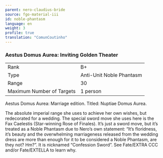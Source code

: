 ```yaml
---
parent: nero-claudius-bride
source: fgo-material-iii
id: noble-phantasm
language: en
weight: 3
profile: true
translation: "ComunCoutinho"
---
```


### Aestus Domus Aurea: Inviting Golden Theater

<table>
  <tr><td>Rank</td><td>B+</td></tr>
  <tr><td>Type</td><td>Anti-Unit Noble Phantasm</td></tr>
  <tr><td>Range</td><td>30</td></tr>
  <tr><td>Maximum Number of Targets</td><td>1 person</td></tr>
</table>

Aestus Domus Aurea: Marriage edition.
Titled: Nuptiae Domus Aurea.

The absolute imperial range she uses to achieve her own wishes, but redecorated for a wedding.
The special sword move she uses here is the Fax Caelestis (Star-winning Rose of Finales).
It’s just a sword move, but it’s treated as a Noble Phantasm due to Nero’s own statement: “It’s floridness, it’s beauty and the overwhelming marriageness released from the wedding dress are more than enough for it to be considered a Noble Phantasm, are they not? Hm?”.
It is nicknamed “Confession Sword”. See Fate/EXTRA CCC and/or Fate/EXTELLA to learn why.
